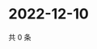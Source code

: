 # 2022-12-10

共 0 条

<!-- BEGIN WEIBO -->
<!-- 最后更新时间 Sat Dec 10 2022 05:00:43 GMT+0800 (China Standard Time) -->

<!-- END WEIBO -->
